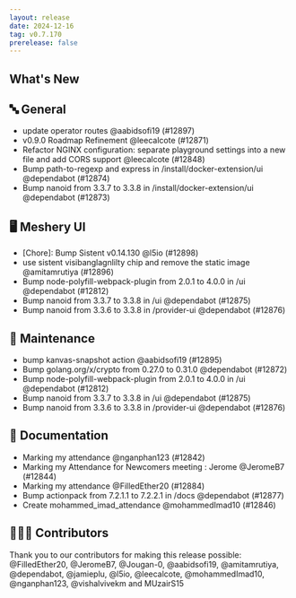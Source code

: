```yaml
---
layout: release
date: 2024-12-16
tag: v0.7.170
prerelease: false
---
```


## What's New
## 🔤 General
- update operator routes @aabidsofi19 (#12897)
- v0.9.0 Roadmap Refinement @leecalcote (#12871)
- Refactor NGINX configuration: separate playground settings into a new file and add CORS support @leecalcote (#12848)
- Bump path-to-regexp and express in /install/docker-extension/ui @dependabot (#12874)
- Bump nanoid from 3.3.7 to 3.3.8 in /install/docker-extension/ui @dependabot (#12873)

## 🖥 Meshery UI

- \[Chore\]: Bump Sistent v0.14.130 @l5io (#12898)
- use sistent visibanglagnlilty chip and remove the static image  @amitamrutiya (#12896)
- Bump node-polyfill-webpack-plugin from 2.0.1 to 4.0.0 in /ui @dependabot (#12812)
- Bump nanoid from 3.3.7 to 3.3.8 in /ui @dependabot (#12875)
- Bump nanoid from 3.3.6 to 3.3.8 in /provider-ui @dependabot (#12876)

## 🧰 Maintenance

- bump kanvas-snapshot action @aabidsofi19 (#12895)
- Bump golang.org/x/crypto from 0.27.0 to 0.31.0 @dependabot (#12872)
- Bump node-polyfill-webpack-plugin from 2.0.1 to 4.0.0 in /ui @dependabot (#12812)
- Bump nanoid from 3.3.7 to 3.3.8 in /ui @dependabot (#12875)
- Bump nanoid from 3.3.6 to 3.3.8 in /provider-ui @dependabot (#12876)

## 📖 Documentation

- Marking my attendance @nganphan123 (#12842)
- Marking my Attendance for Newcomers meeting : Jerome @JeromeB7 (#12844)
- Marking my attendance @FilledEther20 (#12884)
- Bump actionpack from 7.2.1.1 to 7.2.2.1 in /docs @dependabot (#12877)
- Create mohammed_imad_attendance @mohammedImad10 (#12846)

## 👨🏽‍💻 Contributors

Thank you to our contributors for making this release possible:
@FilledEther20, @JeromeB7, @Jougan-0, @aabidsofi19, @amitamrutiya, @dependabot, @jamieplu, @l5io, @leecalcote, @mohammedImad10, @nganphan123, @vishalvivekm and MUzairS15

